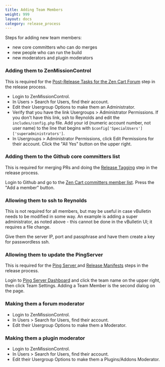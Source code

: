 ```yaml
---
title: Adding Team Members 
weight: 999
layout: docs
category: release_process
---
```


Steps for adding new team members: 
- new core committers who can do merges 
- new people who can run the build
- new moderators and plugin moderators 

### Adding them to ZenMissionControl

This is required for the [Post-Release Tasks for the Zen Cart Forum](/dev/release_process/post_release/#post-release-tasks-for-the-zen-cart-forum) step in the release process. 

- Login to ZenMissionControl. 
- In Users > Search for Users, find their account.  
- Edit their Usergroup Options to make them an Administrator. 
- Verify that you have the link Usergroups > Administrator Permissions.  If you don't have this link, ssh to Reynolds and edit the `includes/config.php` file.  Add your id (numeric account number, not user name) to the line that begins with `$config['SpecialUsers']['superadministrators']`. 
- In Usergroups > Administrator Permissions, click Edit Permissions for their account.  Click the "All Yes" button on the upper right. 

### Adding them to the Github core committers list 

This is required for merging PRs and doing the [Release Tagging](/dev/release_process/release_tagging/) step in the release process.  

Login to Github and go to the [Zen Cart committers member list](https://github.com/orgs/zencart/teams/committers/members).  Press the "Add a member" button.

### Allowing them to ssh to Reynolds

This is not required for all members, but may be useful in case vBulletin needs to be modified in some way.  An example is adding a super administrator, as noted above - this cannot be done in the vBulletin UI; it requires a file change.

Give them the server IP, port and passphrase and have them create a key for passwordless ssh. 

### Allowing them to update the PingServer 

This is required for the [Ping Server ](/dev/release_process/ping_server/) 
and [Release Manifests](/dev/release_process/manifest/) steps in the release process. 

Login to [Ping Server Dashboard](https://ping.zen-cart.com/dashboard) and click the team name on the upper right, then click Team Settings.  Adding a Team Member is the second dialog on the page. 

### Making them a forum moderator 

- Login to ZenMissionControl. 
- In Users > Search for Users, find their account.  
- Edit their Usergroup Options to make them a Moderator.

### Making them a plugin moderator 

- Login to ZenMissionControl. 
- In Users > Search for Users, find their account.  
- Edit their Usergroup Options to make them a Plugins/Addons Moderator.

